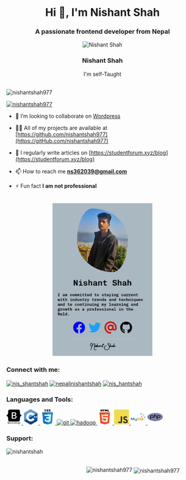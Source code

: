 <h1 align="center">Hi 👋, I'm Nishant Shah</h1>
<h3 align="center">A passionate frontend developer from Nepal</h3>

<div align="center">
<img src="https://scontent.fsif1-1.fna.fbcdn.net/v/t39.30808-1/322012165_734956164723060_1564885853046987397_n.jpg?stp=cp0_dst-jpg_e15_fr_q65&_nc_cat=103&ccb=1-7&_nc_sid=dbb9e7&_nc_ohc=ceF3ckoFYioAX-R-gnd&_nc_ht=scontent.fsif1-1.fna&oh=00_AfCEMuNA1z8RApSoZoiy1KKNVsfF6I-229O5RDdONc8_Hg&oe=63C88F11" height="100" width="100" alt="Nishant Shah">
<h3>Nishant Shah</h3>
I'm self-Taught<br><br>

</div>

<p align="left"> <img src="https://komarev.com/ghpvc/?username=nishantshah977&label=Profile%20views&color=0e75b6&style=flat" alt="nishantshah977" /> </p>

<p align="left"> <a href="https://github.com/ryo-ma/github-profile-trophy"><img src="https://github-profile-trophy.vercel.app/?username=nishantshah977" alt="nishantshah977" /></a> </p>

- 👯 I’m looking to collaborate on [Wordpress](https://wordpress.org)

- 👨‍💻 All of my projects are available at [https://github.com/nishantshah977](https://gitHub.com/nishantshah977)

- 📝 I regularly write articles on [https://studentforum.xyz/blog](https://studentforum.xyz/blog)

- 📫 How to reach me **ns362039@gmail.com**

- ⚡ Fun fact **I am not professional**

<br>
<div align="center">
<img height="400" src="IMG_20221228_082201.jpg">

</div>

<h3 align="left">Connect with me:</h3>
<p align="left">
<a href="https://twitter.com/nis_shantshah" target="blank"><img align="center" src="https://raw.githubusercontent.com/rahuldkjain/github-profile-readme-generator/master/src/images/icons/Social/twitter.svg" alt="nis_shantshah" height="30" width="40" /></a>
<a href="https://fb.com/nepalinishantshah" target="blank"><img align="center" src="https://raw.githubusercontent.com/rahuldkjain/github-profile-readme-generator/master/src/images/icons/Social/facebook.svg" alt="nepalinishantshah" height="30" width="40" /></a>
<a href="https://instagram.com/nis_hantshah" target="blank"><img align="center" src="https://raw.githubusercontent.com/rahuldkjain/github-profile-readme-generator/master/src/images/icons/Social/instagram.svg" alt="nis_hantshah" height="30" width="40" /></a>
</p>

<h3 align="left">Languages and Tools:</h3>
<p align="left"> <a href="https://getbootstrap.com" target="_blank" rel="noreferrer"> <img src="https://raw.githubusercontent.com/devicons/devicon/master/icons/bootstrap/bootstrap-plain-wordmark.svg" alt="bootstrap" width="40" height="40"/> </a> <a href="https://www.w3schools.com/cpp/" target="_blank" rel="noreferrer"> <img src="https://raw.githubusercontent.com/devicons/devicon/master/icons/cplusplus/cplusplus-original.svg" alt="cplusplus" width="40" height="40"/> </a> <a href="https://www.w3schools.com/css/" target="_blank" rel="noreferrer"> <img src="https://raw.githubusercontent.com/devicons/devicon/master/icons/css3/css3-original-wordmark.svg" alt="css3" width="40" height="40"/> </a> <a href="https://git-scm.com/" target="_blank" rel="noreferrer"> <img src="https://www.vectorlogo.zone/logos/git-scm/git-scm-icon.svg" alt="git" width="40" height="40"/> </a> <a href="https://hadoop.apache.org/" target="_blank" rel="noreferrer"> <img src="https://www.vectorlogo.zone/logos/apache_hadoop/apache_hadoop-icon.svg" alt="hadoop" width="40" height="40"/> </a> <a href="https://www.w3.org/html/" target="_blank" rel="noreferrer"> <img src="https://raw.githubusercontent.com/devicons/devicon/master/icons/html5/html5-original-wordmark.svg" alt="html5" width="40" height="40"/> </a> <a href="https://developer.mozilla.org/en-US/docs/Web/JavaScript" target="_blank" rel="noreferrer"> <img src="https://raw.githubusercontent.com/devicons/devicon/master/icons/javascript/javascript-original.svg" alt="javascript" width="40" height="40"/> </a> <a href="https://www.mysql.com/" target="_blank" rel="noreferrer"> <img src="https://raw.githubusercontent.com/devicons/devicon/master/icons/mysql/mysql-original-wordmark.svg" alt="mysql" width="40" height="40"/> </a> <a href="https://www.php.net" target="_blank" rel="noreferrer"> <img src="https://raw.githubusercontent.com/devicons/devicon/master/icons/php/php-original.svg" alt="php" width="40" height="40"/> </a> </p>

<h3 align="left">Support:</h3>
<p><a href="https://ko-fi.com/nishantshah"> <img align="left" src="https://cdn.ko-fi.com/cdn/kofi3.png?v=3" height="50" width="210" alt="nishantshah" /></a></p><br><br>

<p><img align="left" src="https://github-readme-stats.vercel.app/api/top-langs?username=nishantshah977&show_icons=true&locale=en&layout=compact" alt="nishantshah977" /></p>

<p>&nbsp;<img align="center" src="https://github-readme-stats.vercel.app/api?username=nishantshah977&show_icons=true&locale=en" alt="nishantshah977" /></p>


